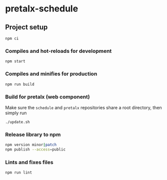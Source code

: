 # pretalx-schedule

## Project setup
```
npm ci
```

### Compiles and hot-reloads for development
```
npm start
```

### Compiles and minifies for production
```
npm run build
```

### Build for pretalx (web component)

Make sure the `schedule` and `pretalx` repositories share a root directory, then simply run

```
./update.sh
```

### Release library to npm

```sh
npm version minor|patch
npm publish --access=public
```

### Lints and fixes files
```
npm run lint
```
